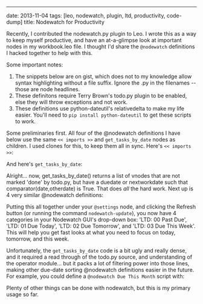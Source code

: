 ---
date: 2013-11-04
tags: [leo, nodewatch, plugin, ltd, productivity, code-dump]
title: Nodewatch for Productivity

Recently, I contributed the nodewatch.py plugin to Leo.  I wrote this as a way to keep myself productive, and have an at-a-glimpse look at important nodes in my workbook.leo file.  I thought I'd share the `@nodewatch` definitions I hacked together to help with this.

Some important notes:

  1. The snippets below are on gist, which does not to my knowledge allow syntax highlighting without a file suffix.  Ignore the .py in the filenames -- those are node headlines.
  2. These definitons require Terry Brown's todo.py plugin to be enabled, else they will throw exceptions and not work.
  3. These definitions use python-dateutil's relativedelta to make my life easier.  You'll need to `pip install python-dateutil` to get these scripts to work.

Some preliminaries first.  All four of the @nodewatch definitions I have below use the same `<< imports >>` and `get_tasks_by_date` nodes as children.  I used clones for this, to keep them all in sync.  Here's `<< imports >>`:

<script src="https://gist.github.com/gatesphere/7306696.js?file=<<+imports+>>.py"></script>

And here's `get_tasks_by_date`:

<script src="https://gist.github.com/gatesphere/7306696.js?file=get_tasks_by_date.py"></script>

Alright... now, get_tasks_by_date() returns a list of vnodes that are not marked 'done' by todo.py, but have a duedate or nextworkdate such that comparator(date,otherdate) is True.  That does *all* the hard work.  Next up is 4 very similar @nodewatch definitions:

<script src="https://gist.github.com/gatesphere/7306696.js?file=%40nodewatch+Past+Due.py"></script>

<script src="https://gist.github.com/gatesphere/7306696.js?file=%40nodewatch+Due+Today.py"></script>

<script src="https://gist.github.com/gatesphere/7306696.js?file=%40nodewatch+Due+Tomorrow.py"></script>

<script src="https://gist.github.com/gatesphere/7306696.js?file=%40nodewatch+Due+This+Week.py"></script>

Putting this all together under your `@settings` node, and clicking the Refresh button (or running the command `nodewatch-update`), you now have 4 categories in your Nodewatch GUI's drop-down box: 'LTD: 00 Past Due', 'LTD: 01 Due Today', 'LTD: 02 Due Tomorrow', and 'LTD: 03 Due This Week'.  This will help you get fast looks at what you need to focus on today, tomorrow, and this week.

Unfortunately, the `get_tasks_by_date` code is a bit ugly and really dense, and it required a read through of the todo.py source, and understanding of the operator module... but it packs a lot of filtering power into those lines, making other due-date sorting @nodewatch definitions easier in the future.  For example, you could define a `@nodewatch Due This Month` script with:

<script src="https://gist.github.com/gatesphere/7306696.js?file=%40nodewatch+Due+This+Month.py"></script>

Plenty of other things can be done with nodewatch, but this is my primary usage so far.
